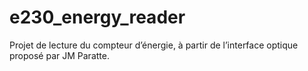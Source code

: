 # e230_energy_reader
Projet de lecture du compteur d’énergie, à partir de l’interface optique proposé par JM Paratte.

